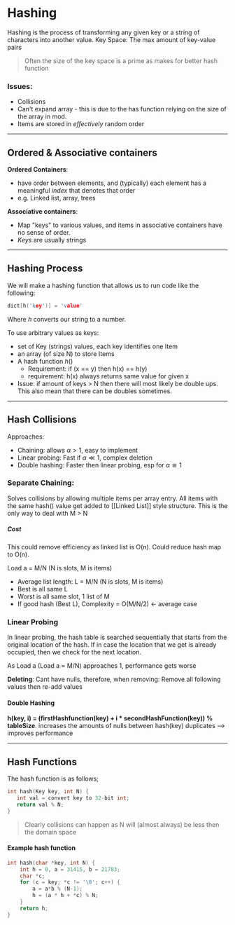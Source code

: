 # Hashing
Hashing is the process of transforming any given key or a string of characters into another value.
Key Space: The max amount of key-value pairs
>Often the size of the key space is a prime as makes for better hash function


### Issues:
- Collisions 
- Can't expand array - this is due to the has function relying on the size of the array in mod.
- Items are stored in *effectively* random order

---

## Ordered & Associative containers
**Ordered Containers**:
- have order between elements, and (typically) each element has a meaningful *index* that denotes that order
- e.g. Linked list, array, trees

**Associative containers**:
- Map "keys" to various values, and items in associative containers have no sense of order.
- *Keys* are usually strings

---

## Hashing Process
We will make a hashing function that allows us to run code like the following:
```c
dict[h('key')] = 'value'
```
Where $h$ converts our string to a number.

To use arbitrary values as keys:
- set of Key (strings) values, each key identifies one Item 
- an array (of size N) to store Items 
- A hash function $h()$
	- Requirement: if (x == y) then h(x) == h(y)
	- requirement: h(x) always returns same value for given x
- Issue: if amount of keys > N then there will most likely be double ups. This also mean that there can be doubles sometimes.

---

## Hash Collisions
Approaches:
- Chaining:
	allows $\alpha > 1$, easy to implement
- Linear probing:
	Fast if $\alpha \ll 1$, complex deletion
- Double hashing:
	Faster then linear probing, esp for $\alpha \cong 1$


### Separate Chaining:
Solves collisions by allowing multiple items per array entry. All items with the same hash() value get added to [[Linked List]] style structure. 
This is the only way to deal with M > N

##### Cost
This could remove efficiency as linked list is O(n). Could reduce hash map to O(n). 

Load a = M/N (N is slots, M is items)
- Average list length: L = M/N (N is slots, M is items)
- Best is all same L
- Worst is all same slot, 1 list of M
- If good hash (Best L), Complexity = O(M/N/2) <- average case


### Linear Probing
In linear probing, the hash table is searched sequentially that starts from the original location of the hash. If in case the location that we get is already occupied, then we check for the next location.

As Load a (Load a = M/N) approaches 1, performance gets worse

**Deleting**:
Cant have nulls, therefore, when removing:
Remove all following values then re-add values


#### Double Hashing
**h(key, i) = (firstHashfunction(key) + i * secondHashFunction(key)) % tableSize**.
increases the amounts of nulls between hash(key) duplicates --> improves performance 



---

## Hash Functions

The hash function is as follows;
```c
int hash(Key key, int N) {
   int val = convert key to 32-bit int;
   return val % N;
}
```
> Clearly collisions can happen as N will (almost always) be less then the domain space

#### Example hash function
```c	
int hash(char *key, int N) {
	int h = 0, a = 31415, b = 21783;
	char *c;
	for (c = key; *c != '\0'; c++) {
	    a = a*b % (N-1);
	    h = (a * h + *c) % N;
	}
	return h;
}
```



